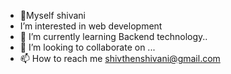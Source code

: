 - 👋Myself shivani
 - I’m interested in web development
- 🌱 I’m currently learning Backend technology..
- 💞️ I’m looking to collaborate on ...
- 📫 How to reach me shivthenshivani@gmail.com

